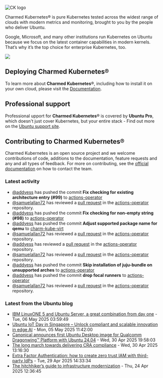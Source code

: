 ![CK logo](https://assets.ubuntu.com/v1/451d4cf4-Charmed+Kubernetes_RGB_onWhite_2022.svg)

Charmed Kubernetes® is pure Kubernetes tested across the widest range of clouds with modern metrics and monitoring, brought to you by the people who deliver Ubuntu.

Google, Microsoft, and many other institutions run Kubernetes on Ubuntu because we focus on the latest container capabilities in modern kernels. That’s why it’s the top choice for enterprise Kubernetes, too.

![](https://assets.ubuntu.com/v1/843c77b6-juju-at-a-glace.svg)

## Deploying Charmed Kubernetes®

To learn more about **Charmed Kubernetes**®, including how to install it on your own cloud, please visit the [Documentation][docs].

## Professional support

Professional upport for **Charmed Kubernetes**® is covered by **Ubuntu Pro**, which doesn't just cover Kubernetes, but your entire stack - Find out more on the [Ubuntu support site](https://ubuntu.com/support).

## Contributing to Charmed Kubernetes®

Charmed Kubernetes is an open source project and we welcome contributions of code, additions to the documentation, feature requests and any and all types of feedback. For more on contributing, see the [official documentation][get-in-touch] on how to contact the team.

<!-- LINKS -->
[docs]: https://ubuntu.com/kubernetes/docs
[get-in-touch]: https://ubuntu.com/kubernetes/docs/get-in-touch

### Latest activity

<!-- activity starts -->
 - [@addyess](https://github.com/addyess) has pushed the commit **Fix checking for existing architecture entry (#99)** to [actions-operator](https://github.com/charmed-kubernetes/actions-operator)
 - [@samuelallan72](https://github.com/samuelallan72) has reviewed a [pull request](https://github.com/charmed-kubernetes/actions-operator/pull/97) in the [actions-operator](https://github.com/charmed-kubernetes/actions-operator) repository.
 - [@addyess](https://github.com/addyess) has pushed the commit **Fix checking for non-empty string (#98)** to [actions-operator](https://github.com/charmed-kubernetes/actions-operator)
 - [@addyess](https://github.com/addyess) has pushed the commit **Adjust supported package name for qemu** to [charm-kube-virt](https://github.com/charmed-kubernetes/charm-kube-virt)
 - [@samuelallan72](https://github.com/samuelallan72) has reviewed a [pull request](https://github.com/charmed-kubernetes/actions-operator/pull/97) in the [actions-operator](https://github.com/charmed-kubernetes/actions-operator) repository.
 - [@addyess](https://github.com/addyess) has reviewed a [pull request](https://github.com/charmed-kubernetes/actions-operator/pull/97) in the [actions-operator](https://github.com/charmed-kubernetes/actions-operator) repository.
 - [@samuelallan72](https://github.com/samuelallan72) has reviewed a [pull request](https://github.com/charmed-kubernetes/actions-operator/pull/97) in the [actions-operator](https://github.com/charmed-kubernetes/actions-operator) repository.
 - [@addyess](https://github.com/addyess) has pushed the commit **Skip installation of juju-bundle on unsupported arches** to [actions-operator](https://github.com/charmed-kubernetes/actions-operator)
 - [@addyess](https://github.com/addyess) has pushed the commit **drop focal runners** to [actions-operator](https://github.com/charmed-kubernetes/actions-operator)
 - [@samuelallan72](https://github.com/samuelallan72) has reviewed a [pull request](https://github.com/charmed-kubernetes/actions-operator/pull/97) in the [actions-operator](https://github.com/charmed-kubernetes/actions-operator) repository.
<!-- activity ends -->

<!-- roadmap starts -->

<!-- roadmap ends -->

### Latest from the Ubuntu blog

<!-- blog starts -->
* [IBM LinuxONE 5 and Ubuntu Server, a great combination from day one](https://ubuntu.com//blog/ibm-linuxone-emperor-5-ubuntu-server-integration) - Tue, 06 May 2025 03:59:49 
* [Ubuntu IoT Day in Singapore &#8211; Unlock compliant and scalable innovation in edge AI](https://ubuntu.com//blog/ubuntu-iot-day-singapore-2025) - Mon, 05 May 2025 11:42:00 
* [Canonical announces first Ubuntu Desktop image for Qualcomm Dragonwing™ Platform with Ubuntu 24.04](https://ubuntu.com//blog/canonical-announces-first-ubuntu-desktop-image-for-qualcomm-dragonwing-platform-with-ubuntu-24-04) - Wed, 30 Apr 2025 19:58:03 
* [The long march towards delivering CRA compliance](https://ubuntu.com//blog/march-events-cyber-resilience-act-compliance) - Wed, 30 Apr 2025 13:16:30 
* [Extra Factor Authentication: how to create zero trust IAM with third-party IdPs](https://ubuntu.com//blog/how-to-implement-zero-trust-into-third-party-idps) - Tue, 29 Apr 2025 14:33:34 
* [The hitchhiker’s guide to infrastructure modernization](https://ubuntu.com//blog/hitchhikers-guide-to-infrastructure-modernization) - Thu, 24 Apr 2025 12:36:45 
<!-- blog ends -->
